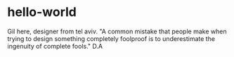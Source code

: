 # hello-world

Gil here, designer from tel aviv.
"A common mistake that people make when trying to design something completely foolproof 
is to underestimate the ingenuity of complete fools." D.A
